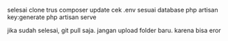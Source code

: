 selesai clone trus composer update
cek .env sesuai database
php artisan key:generate
php artisan serve

jika sudah selesai, git pull saja. jangan upload folder baru. karena bisa eror
